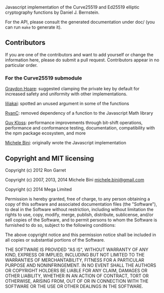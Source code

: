 Javascript implementation of the Curve25519 and Ed25519 elliptic cryptography functions by Daniel J. Bernstein.

For the API, please consult the generated documentation under doc/ (you can run `make` to generate it).

Contributors
------------

If you are one of the contributors and want to add yourself or change the information here, please do submit a pull request.   Contributors appear in no particular order.

### For the Curve25519 submodule

[Graydon Hoare](https://github.com/graydon): suggested clamping the private key by default for increased safety and uniformity with other implementations.

[liliakai](https://github.com/liliakai): spotted an unused argument in some of the functions

[RyanC](https://github.com/ryancdotorg): removed dependency of a function to the Javascript Math library

[Guy Kloss](https://github.com/pohutukawa): performance improvements through bit-shift operations, performance and conformance testing, documentation, compatibility with the npm package ecosystem, and more

[Michele Bini](https://github.com/rev22): originally wrote the Javascript implementation


Copyright and MIT licensing
---------------------------

Copyright (c) 2012 Ron Garret

Copyright (c) 2007, 2013, 2014 Michele Bini <michele.bini@gmail.com>

Copyright (c) 2014 Mega Limited

Permission is hereby granted, free of charge, to any person obtaining a copy
of this software and associated documentation files (the "Software"), to deal
in the Software without restriction, including without limitation the rights
to use, copy, modify, merge, publish, distribute, sublicense, and/or sell
copies of the Software, and to permit persons to whom the Software is furnished
to do so, subject to the following conditions:

The above copyright notice and this permission notice shall be included in all
copies or substantial portions of the Software.

THE SOFTWARE IS PROVIDED "AS IS", WITHOUT WARRANTY OF ANY KIND, EXPRESS OR
IMPLIED, INCLUDING BUT NOT LIMITED TO THE WARRANTIES OF MERCHANTABILITY,
FITNESS FOR A PARTICULAR PURPOSE AND NONINFRINGEMENT. IN NO EVENT SHALL THE
AUTHORS OR COPYRIGHT HOLDERS BE LIABLE FOR ANY CLAIM, DAMAGES OR OTHER
LIABILITY, WHETHER IN AN ACTION OF CONTRACT, TORT OR OTHERWISE, ARISING FROM,
OUT OF OR IN CONNECTION WITH THE SOFTWARE OR THE USE OR OTHER DEALINGS IN
THE SOFTWARE.
